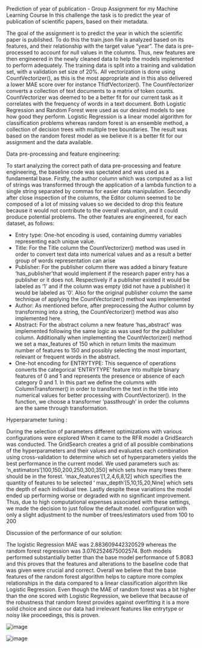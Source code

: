 Prediction of year of publication - Group Assignment for my Machine Learning Course
In this challenge the task is to predict the year of publication of scientific papers, based on their metadata.

The goal of the assignment is to predict the year in which the scientific paper is published.
To do this the train.json file is analyzed based on its features, and their relationship with the target value “year”.
The data is pre-processed to account for null values in the columns.
Thus, new features are then engineered in the newly cleaned data to help the models implemented to perform adequately.
The training data is split into a training and validation set, with a validation set size of 20%. All vectorization is done using CountVectorizer(),
as this is the most appropriate and in this also delivered a lower MAE score over for instance TfidfVectorizer().
The CountVectorizer converts a collection of text documents to a matrix of token counts.
CountVectorizer was deemed to be a better fit for our current task as it correlates with the frequency of words in a text document.
Both Logistic Regression and Random Forest were used as our desired models to see how good they perform.
Logistic Regression is a linear model algorithm for classification problems whereas random forest is an ensemble method,
a collection of decision trees with multiple tree boundaries. The result was based on the random forest model as we believe it is a better fit for our assignment and the data available. 




Data pre-processing and feature engineering:

To start analyzing the correct path of data pre-processing and feature engineering, the baseline code was spectated and was used as a fundamental base. Firstly, the author column which was computed as a list of strings was transformed through the application of a lambda function to a single string separated by commas for easier data manipulation. Secondly after close inspection of the columns, the Editor column seemed to be composed of a lot of missing values so we decided to drop this feature because it would not contribute to the overall evaluation, and it could produce potential problems. The other features are engineered, for each dataset, as follows:
-	Entry type:
One-hot encoding is used, containing dummy variables representing each unique value.
-	Title:
For the Title column the CountVectorizer() method was used in order to convert text data into numerical values and as a result a better group of words representation can arise
-	Publisher: 
For the publisher column there was added a binary feature ‘has_publisher’that would implement if the research paper entry has a publisher or it does not. Respectively if a publisher existed it would be labeled as ‘1’ and if the column was empty (did not have a publisher) it would be labeled as ‘0’. Also for the original publisher column the same technique of applying the CountVectorizer() method was implemented
-	Author:
As mentioned before, after preprocessing the Author column by transforming into a string, the CountVectorizer() method was also implemented here.
-	Abstract:
For the abstract column a new feature ‘has_abstract’ was implemented following the same logic as was used for the publisher column. Additionally when implementing the CountVectorizer() method we set a max_features of 150 which in return limits the maximum number of features to 150 and possibly selecting the most important, relevant or frequent words in the abstract.
-	One-hot encoding for ENTRYTYPE:
This sequence of operations converts the categorical ‘ENTRYTYPE’ feature into multiple binary features of 0 and 1 and represents the presence or absence of each category 0 and 1. In this part we define the columns with ColumnTransformer() in order to transform the text in the title into numerical values for better processing with CountVectorizer(). In the function, we choose a transformer ‘passthrough’ in order the columns are the same through transformation. 

Hyperparameter tuning :

During the selection of parameters different optimizations with various configurations were explored When it came to the RFR model a GridSearch was conducted. The GridSearch creates a grid of all possible combinations of the hyperparameters and their values and evaluates each combination using cross-validation to determine which set of hyperparameters yields the best performance in the current model. We used  parameters such as: 
‘n_estimators’[100,150,200,250,300,350] which sets how many trees there should be in the forest. 
‘max_features’[1,2,4,6,8,12] which specifies the quantity of features to be selected
‘ max_depth’[5,10,15,20,Nine] which sets the depth of each individual tree.
 Lastly despite these variations the model ended up performing worse or degraded with no significant improvement. Thus, due to high computational expenses associated with these settings, we made the decision to just follow the default model. configuration with only a slight adjustment to the number of trees/estimators used from 100 to 200

Discussion of the performance of  our solution:

The logistic Regression MAE was 2.883609442320529 whereas the random forest regression was 3.0762524675002574. Both models performed substantially better than the base model performance of 5.8083 and this proves that the features and alterations to the baseline code that was given were crucial and correct. Overall we believe that the base features of the random forest algorithm helps to capture more complex relationships in the data compared to a linear classification algorithm like Logistic Regression. Even though the MAE of random forest was a bit higher than the one scored with Logistic Regression, we believe that because of the robustness that random forest provides against overfitting it is a more solid choice and since our data had irrelevant features like entrytype or noisy like proceedings, this is proven.

![image](https://github.com/stefos44/ML-Assignment/assets/151064157/2c365a6f-18d0-4ee4-b37d-a473a206d51f)


![image](https://github.com/stefos44/ML-Assignment/assets/151064157/21f3e570-b467-440b-9f6b-ee8197a910d4)
